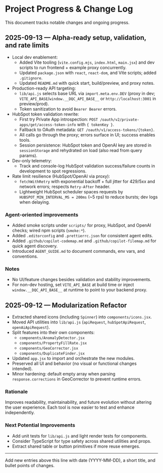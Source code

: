 # Project Progress & Change Log

This document tracks notable changes and ongoing progress.

## 2025-09-13 — Alpha-ready setup, validation, and rate limits
- Local dev enablement:
  - Added Vite tooling (`vite.config.mjs`, `index.html`, `main.jsx`) and dev scripts to run frontend + example proxy concurrently.
  - Updated `package.json` with `react`, `react-dom`, and Vite scripts; added `.gitignore`.
  - Updated `README.md` with quick start, build/preview, and proxy notes.
- Production-ready API targeting:
  - `lib/api.js` selects base URL via `import.meta.env.DEV` (proxy in dev; `VITE_API_BASE`/`window.__DQC_API_BASE__` or `http://localhost:3001` in preview/prod).
  - Token sanitization to avoid `Bearer Bearer` errors.
- HubSpot token validation rewrite:
  - First try Private App introspection: `POST /oauth/v2/private-apps/get/access-token-info` with `{ tokenKey }`.
  - Fallback to OAuth metadata: `GET /oauth/v1/access-tokens/{token}`.
  - All calls go through the proxy; errors surface in UI; success enables tools.
  - Session persistence: HubSpot token and OpenAI key are stored in `sessionStorage` and rehydrated on load (also read from query params).
- Dev-only telemetry:
  - Track and console-log HubSpot validation success/failure counts in development to spot regressions.
- Rate limit resilience (HubSpot/OpenAI via proxy):
  - `fetchWithRetry` with exponential backoff + full jitter for 429/5xx and network errors; respects `Retry-After` header.
  - Lightweight HubSpot scheduler spaces requests by `HUBSPOT_MIN_INTERVAL_MS = 200ms` (~5 rps) to reduce bursts; dev logs when delaying.

### Agent-oriented improvements
- Added smoke scripts under `scripts/` for proxy, HubSpot, and OpenAI checks; wired npm scripts (`smoke:*`).
- Added `.editorconfig` and `.prettierrc.json` for consistent agent edits.
- Added `.github/copilot-codemap.md` and `.github/copilot-filemap.md` for quick agent discovery.
- Introduced `AGENT_GUIDE.md` to document commands, env vars, and conventions.

### Notes
- No UI/feature changes besides validation and stability improvements.
- For non-dev hosting, set `VITE_API_BASE` at build time or inject `window.__DQC_API_BASE__` at runtime to point to your backend proxy.

## 2025-09-12 — Modularization Refactor
- Extracted shared icons (including `Spinner`) into `components/icons.jsx`.
- Moved API utilities into `lib/api.js` (`apiRequest`, `hubSpotApiRequest`, `openAiApiRequest`).
- Split features into their own components:
  - `components/AnomalyDetector.jsx`
  - `components/PropertyFillRate.jsx`
  - `components/GeoCorrector.jsx`
  - `components/DuplicateFinder.jsx`
- Updated `app.jsx` to import and orchestrate the new modules.
- Preserved all UI and behavior (no visual or functional changes intended).
- Minor hardening: default empty array when parsing `response.corrections` in GeoCorrector to prevent runtime errors.

### Rationale
Improves readability, maintainability, and future evolution without altering the user experience. Each tool is now easier to test and enhance independently.

### Next Potential Improvements
- Add unit tests for `lib/api.js` and light render tests for components.
- Consider TypeScript for type safety across shared utilities and props.
- Extract shared table or button primitives if more reuse emerges.

---
Add new entries above this line with date (YYYY-MM-DD), a short title, and bullet points of changes.